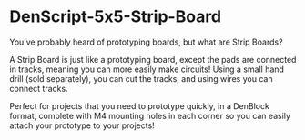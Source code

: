 # DenScript-5x5-Strip-Board

You’ve probably heard of prototyping boards, but what are Strip Boards?

A Strip Board is just like a prototyping board, except the pads are connected in tracks, meaning you can more easily make circuits! Using a small hand drill (sold separately), you can cut the tracks, and using wires you can connect tracks.

Perfect for projects that you need to prototype quickly, in a DenBlock format, complete with M4 mounting holes in each corner so you can easily attach your prototype to your projects!
